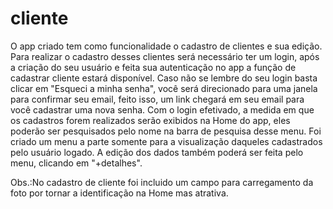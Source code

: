 # cliente

O app criado tem como funcionalidade o cadastro de clientes e sua edição. Para realizar o cadastro desses clientes será necessário ter um login, após a criação do seu 
usuário e feita sua autenticação no app a função de cadastrar cliente estará disponível. Caso não se lembre do seu login basta clicar em "Esqueci a minha senha", 
você será direcionado para uma janela para confirmar seu email, feito isso, um link chegará em seu email para você cadastrar uma nova senha.
Com o login efetivado, a medida em que os cadastros forem realizados serão exibidos na Home do app, eles poderão ser pesquisados pelo nome na barra de pesquisa desse menu. 
Foi criado um menu a parte somente para a visualização daqueles cadastrados pelo usuário logado. A edição dos dados também poderá ser feita pelo menu, clicando em "+detalhes". 

Obs.:No cadastro de cliente foi incluido um campo para carregamento da foto por tornar a identificação na Home mas atrativa.

